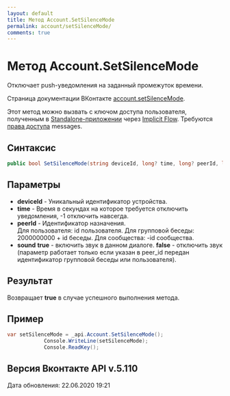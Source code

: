 ```yaml
---
layout: default
title: Метод Account.SetSilenceMode
permalink: account/setSilenceMode/
comments: true
---
```

# Метод Account.SetSilenceMode
Отключает push-уведомления на заданный промежуток времени.

Страница документации ВКонтакте [account.setSilenceMode](https://vk.com/dev/account.setSilenceMode).

Этот метод можно вызвать с ключом доступа пользователя, полученным в [Standalone-приложении](https://vk.com/dev/standalone) через [Implicit Flow](https://vk.com/dev/implicit_flow_user).
Требуются [права доступа](https://vk.com/dev/permissions) messages.

## Синтаксис
``` csharp
public bool SetSilenceMode(string deviceId, long? time, long? peerId, long? sound)
```

## Параметры
+ **deviceId** - Уникальный идентификатор устройства.
+ **time** - Время в секундах на которое требуется отключить уведомления, -1 отключить навсегда.
+ **peerId** - Идентификатор назначения.  
Для пользователя: id пользователя. 
Для групповой беседы: 2000000000 + id беседы. 
Для сообщества: -id сообщества. 
+ **sound**
**true** - включить звук в данном диалоге. 
**false** - отключить звук (параметр работает только если указан в peer_id передан идентификатор групповой беседы или пользователя).

## Результат
Возвращает **true** в случае успешного выполнения метода.

## Пример
``` csharp
var setSilenceMode = _api.Account.SetSilenceMode();
            Console.WriteLine(setSilenceMode);
            Console.ReadKey();
```

## Версия Вконтакте API v.5.110
Дата обновления: 22.06.2020 19:21
